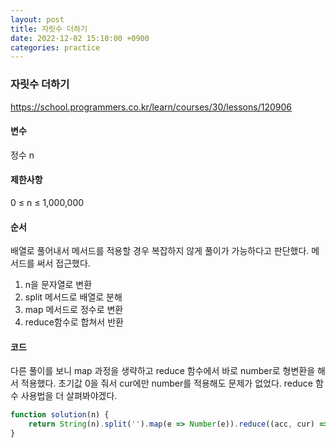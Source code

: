 ```yaml
---
layout: post
title: 자릿수 더하기
date: 2022-12-02 15:10:00 +0900
categories: practice
---
```

### 자릿수 더하기    
https://school.programmers.co.kr/learn/courses/30/lessons/120906    
    
#### 변수    
정수 n    
    
#### 제한사항    
0 ≤ n ≤ 1,000,000    
    
#### 순서    
배열로 풀어내서 메서드를 적용할 경우 복잡하지 않게 풀이가 가능하다고 판단했다. 메서드를 써서 접근했다.    
1. n을 문자열로 변환    
2. split 메서드로 배열로 분해    
3. map 메서드로 정수로 변환    
4. reduce함수로 합쳐서 반환    
    
#### 코드    
다른 풀이를 보니 map 과정을 생략하고 reduce 함수에서 바로 number로 형변환을 해서 적용했다. 초기값 0을 줘서 cur에만 number를 적용해도 문제가 없었다. reduce 함수 사용법을 더 살펴봐야겠다.    
```JavaScript
function solution(n) {
    return String(n).split('').map(e => Number(e)).reduce((acc, cur) => acc + cur);
}
```
